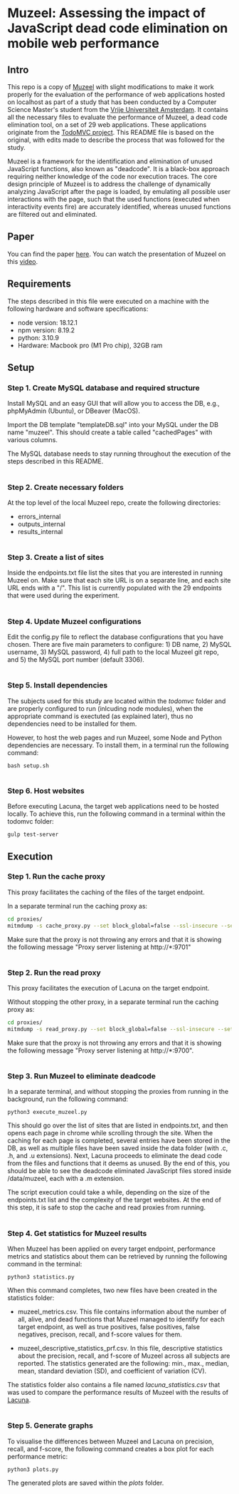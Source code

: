 # Muzeel: Assessing the impact of JavaScript dead code elimination on mobile web performance

## Intro
This repo is a copy of [Muzeel](https://github.com/comnetsAD/Muzeel) with slight modifications to make it work properly for the evaluation of the performance of web applications hosted on localhost as part of a study that has been conducted by a Computer Science Master's student from the [Vrije Universiteit Amsterdam](https://vu.nl/nl). It contains all the necessary files to evaluate the performance of Muzeel, a dead code elimination tool, on a set of 29 web applications. These applications originate from the [TodoMVC project](https://todomvc.com/). This README file is based on the original, with edits made to describe the process that was followed for the study.

Muzeel is a framework for the identification and elimination of unused JavaScript functions, also known as "deadcode". It is a black-box approach requiring neither knowledge of the code nor execution traces. The core design principle of Muzeel is to address the challenge of dynamically analyzing JavaScript after the page is loaded, by emulating all possible user interactions with the page, such that the used functions (executed when interactivity events fire) are accurately identified, whereas unused functions are filtered out and eliminated.

## Paper
You can find the paper [here].
You can watch the presentation of Muzeel on this [video].

## Requirements

The steps described in this file were executed on a machine with the following hardware and software specifications:

- node version: 18.12.1
- npm version: 8.19.2
- python: 3.10.9
- Hardware: Macbook pro (M1 Pro chip), 32GB ram

## Setup
### Step 1. Create MySQL database and required structure
Install MySQL and an easy GUI that will allow you to access the DB, e.g., phpMyAdmin (Ubuntu), or DBeaver (MacOS).

Import the DB template "templateDB.sql" into your MySQL under the DB name "muzeel". This 
should create a table called "cachedPages" with various columns.

The MySQL database needs to stay running throughout the execution of the steps described in this README.
#
### Step 2. Create necessary folders
At the top level of the local Muzeel repo, create the following directories:

- errors_internal
- outputs_internal
- results_internal

#
### Step 3. Create a list of sites

Inside the endpoints.txt file list the sites that you are interested in running Muzeel on. Make sure that each site URL is on a separate line, and each site URL ends with a "/". This list is currently populated with the 29 endpoints that were used during the experiment.

#
### Step 4. Update Muzeel configurations

Edit the config.py file to reflect the database configurations that you have chosen. There are five main parameters to configure: 1) DB name, 2) MySQL username, 3) MySQL password, 4) full path to the local Muzeel git repo, and 5) the MySQL port number (default 3306).

#
### Step 5. Install dependencies
The subjects used for this study are located within the *todomvc* folder and are properly configured to run (inlcuding node modules), when the appropriate command is exectuted (as explained later), thus no dependencies need to be installed for them.

However, to host the web pages and run Muzeel, some Node and Python dependencies are necessary. To install them, in a terminal run the following command:

```
bash setup.sh
```

#
### Step 6. Host websites
Before executing Lacuna, the target web applications need to be hosted locally. To achieve this, run the following command in a terminal within the todomvc folder:

```
gulp test-server
```

## Execution
### Step 1. Run the cache proxy 
This proxy facilitates the caching of the files of the target endpoint.

In a separate terminal run the caching proxy as:
````` sh
cd proxies/
mitmdump -s cache_proxy.py --set block_global=false --ssl-insecure --set upstream-cert=false --listen-port 9701
`````

Make sure that the proxy is not throwing any errors and that it is showing the following message "Proxy server listening at http://*:9701"
#
### Step 2. Run the read proxy
This proxy facilitates the execution of Lacuna on the target endpoint.

Without stopping the other proxy, in a separate terminal run the caching proxy as:
````` sh
cd proxies/
mitmdump -s read_proxy.py --set block_global=false --ssl-insecure --set upstream-cert=false --listen-port 9700
`````

Make sure that the proxy is not throwing any errors and that it is showing the following message "Proxy server listening at http://*:9700".

#

### Step 3. Run Muzeel to eliminate deadcode
In a separate terminal, and without stopping the proxies from running in the background, run the following command:

```
python3 execute_muzeel.py
```

This should go over the list of sites that are listed in endpoints.txt, and then opens each page in chrome while scrolling through the site. When the caching for each page is completed, several entries have been stored in the DB, as well as multiple files have been saved inside the data folder (with .c, .h, and .u extensions). Next, Lacuna proceeds to eliminate the dead code from the files and functions that it deems as unused. By the end of this, you should be able to see the deadcode eliminated JavaScript files stored inside /data/muzeel, each with a .m extension.

The script execution could take a while, depending on the size of the endpoints.txt list and the complexity of the target websites. At the end of this step, it is safe to stop the cache and read proxies from running.

#
### Step 4. Get statistics for Muzeel results

When Muzeel has been applied on every target endpoint, performance metrics and statistics about them can be retrieved by running the following command in the terminal:

```
python3 statistics.py
```

When this command completes, two new files have been created in the statistics folder:
- muzeel_metrics.csv.
  This file contains information about the number of all, alive, and dead functions that Muzeel managed to identify for each target endpoint, as well as true positives, false positives, false negatives, precison, recall, and f-score values for them.

- muzeel_descriptive_statistics_prf.csv.
  In this file, descriptive statistics about the precision, recall, and f-score of Muzeel across all subjects are reported. The statistics generated are the following: min., max., median, mean, standard deviation (SD), and coefficient of variation (CV).

The statistics folder also contains a file named *lacuna_statistics.csv* that was used to compare the performance results of Muzeel with the results of [Lacuna](https://github.com/S2-group/Lacuna).

#
### Step 5. Generate graphs
To visualise the differences between Muzeel and Lacuna on precision, recall, and f-score, the following command creates a box plot for each performance metric:

```
python3 plots.py
```

The generated plots are saved within the *plots* folder.

[here]: <https://dl.acm.org/doi/10.1145/3517745.3561427>
[video]: <https://iframe.videodelivery.net/eyJraWQiOiI3YjgzNTg3NDZlNWJmNDM0MjY5YzEwZTYwMDg0ZjViYiIsImFsZyI6IlJTMjU2In0.eyJzdWIiOiJlZDI0ZTFlYjQ3NGQwMjA4NmQ3ZWZkYTc5NGNlMGQzMSIsImtpZCI6IjdiODM1ODc0NmU1YmY0MzQyNjljMTBlNjAwODRmNWJiIiwiZXhwIjoxNjcyODQ1NzU0fQ.a39D0zQ4eIy4ObEF6RQIh4tCIgaiv4zjjV3aGNarL0h-HoFXUJVkSgpkSRSzhaAHxFB7k8oCAcuAE-rOYm-1JpvC2AkkqRXS1G0N-a7i9r--a3oAl0q-H-WpPlAkPafq7mUdbiTh3AL-Wgwi3FaKpuLKlzemvHUtITC3D9WiNkhWcobXkzNzRATOonVHFIw1zjUWdTDkODZjLzxozyZonmsjiiCYVB31nlqK1zf9TpcBw7Beitcv1Ri0LTeNjQRFEXGm9pjHu8MZBRglbq1wfzTrFs33gy-Ox94bmylOZx5FgWIha_yFKxHcCIiCfm1q8rWHOwvQMcYEytnM7k6HPg>
